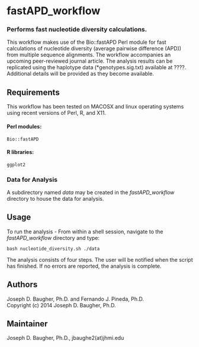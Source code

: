 fastAPD_workflow
================

### Performs fast nucleotide diversity calculations.

This workflow makes use of the Bio::fastAPD Perl module for fast calculations
of nucleotide diversity (average pairwise difference (APD)) from 
multiple sequence alignments. The workflow accompanies an upcoming peer-reviewed 
journal article. The analysis results can be replicated using the haplotype data 
(*genotypes.sig.txt) available at ????. Additional details will be provided as 
they become available.

## Requirements
This workflow has been tested on MACOSX and linux operating systems
using recent versions of Perl, R, and X11.

#### Perl modules:
    Bio::fastAPD
#### R libraries:
    ggplot2

### Data for Analysis
A subdirectory named <i>data</i> may be created in the <i>fastAPD_workflow</i> directory to house
the data for analysis.

## Usage

To run the analysis - 
From within a shell session, navigate to the <i>fastAPD_workflow</i> directory and type:

    bash nucleotide_diversity.sh ./data

The analysis consists of four steps. The user will be notified when the script 
has finished. If no errors are reported, the analysis is complete.


## Authors

Joseph D. Baugher, Ph.D. and Fernando J. Pineda, Ph.D.<br>
Copyright (c) 2014 Joseph D. Baugher, Ph.D.

## Maintainer

Joseph D. Baugher, Ph.D., jbaughe2(at)jhmi.edu
